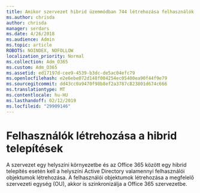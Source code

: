 ```yaml
---
title: Amikor szervezet hibrid üzemmódban 744 létrehozása felhasználók
ms.author: chrisda
author: chrisda
manager: serdars
ms.date: 4/26/2018
ms.audience: Admin
ms.topic: article
ROBOTS: NOINDEX, NOFOLLOW
localization_priority: Normal
ms.collection: Adm_O365
ms.custom: Adm_O365
ms.assetid: ed17197d-cee9-4539-b3dc-de5ac04efc79
ms.openlocfilehash: e2e6ebe072d148f004254ec05400ea90f44f9e79
ms.sourcegitcommit: dd43cc0a9470f98b8ef2a3787c823801d674c666
ms.translationtype: MT
ms.contentlocale: hu-HU
ms.lasthandoff: 02/12/2019
ms.locfileid: "29909146"
---
```

# <a name="create-users-in-hybrid-deployments"></a>Felhasználók létrehozása a hibrid telepítések

A szervezet egy helyszíni környezetbe és az Office 365 között egy hibrid telepítés esetén kell a helyszíni Active Directory valamennyi felhasználói objektumok létrehozása. A felhasználói objektumok létrehozása a megfelelő szervezeti egység (OU), akkor is szinkronizálja a Office 365 szervezetbe.
  

